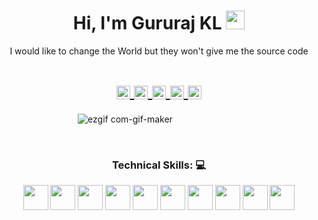 <h1 align="center">Hi, I'm Gururaj KL 
  <img src="https://raw.githubusercontent.com/iampavangandhi/iampavangandhi/master/gifs/Hi.gif" 
       width="30px">
  </h2></h1>



<p align="center">I would like to change the World but they won't give me the source code
  

<h1 align="center">
<a href="https://www.instagram.com/gururajstagram/">
  <img align="center" 
       alt="Lunox's Instagram" 
       width="22px" 
       src="https://image.flaticon.com/icons/png/512/1409/1409946.png" />
  </a>
  
<a href="https://www.linkedin.com/in/gururaj-kl-33363b188/">
  <img align="center" 
       alt="Linkdein" 
       width="22px" 
       src="https://image.flaticon.com/icons/png/512/145/145807.png" />
  </a>

<a href="https://stackoverflow.com/users/16006347/gururaj-kl">
  <img align="center" 
       alt="Stack Overflow" 
       width="22px" 
       src="https://cdn-icons-png.flaticon.com/512/2111/2111628.png" />
  </a>
  
<a href="mailto:gururajragavendra7@gmail.com">
  <img align="center" 
       alt="Gmail" 
       width="22px" 
       src="https://image.flaticon.com/icons/png/512/300/300228.png" />
  </a>
  
  <a href="https://www.facebook.com/gururaj.ragavendra/">
  <img align="center" 
       alt="facebook" 
       width="22px" 
       src="https://image.flaticon.com/icons/png/512/145/145802.png" />
  </a>
</h1>





&nbsp;&nbsp;&nbsp;&nbsp;&nbsp;&nbsp;&nbsp;&nbsp;&nbsp;&nbsp;&nbsp;&nbsp;&nbsp;&nbsp;&nbsp;&nbsp;&nbsp;&nbsp;&nbsp;&nbsp;&nbsp;&nbsp;&nbsp;&nbsp;&nbsp;&nbsp;&nbsp;&nbsp;&nbsp;&nbsp;
![ezgif com-gif-maker](https://user-images.githubusercontent.com/55005374/95673501-37764680-0b66-11eb-8ee1-d4f4a2b285d9.gif)

&nbsp;


<p><H3 align="center"><strong> Technical Skills: 💻 </strong></p>
  
  <img height="40" src="https://user-images.githubusercontent.com/54950082/160266593-8113a8fe-b378-45f9-bb5e-9de35f6a3c4a.png">
  <img height="40" src="https://user-images.githubusercontent.com/54950082/160266661-abaa1c23-8039-4af9-abd0-40b6376c44e8.png">
  <img height="40" src="https://user-images.githubusercontent.com/54950082/160266688-51503614-acde-46cd-a92e-ba3f68918f53.png">
  <img height="40" src="https://user-images.githubusercontent.com/54950082/160266711-4e1befad-c704-4f50-a6c5-0ac9e972c6fe.png">
  <img height="40" src="https://user-images.githubusercontent.com/54950082/160266910-9432372c-fa93-46ac-ae1e-7cfd713ff05e.png">
  <img height="40" src="https://user-images.githubusercontent.com/54950082/160266937-c0faf397-f7f9-4a99-a4cb-9f5c27727120.png">
  <img height="40" src="https://user-images.githubusercontent.com/54950082/160266783-03dd4395-d374-497b-8218-493fa2a4710b.png">
  <img height="40" src="https://user-images.githubusercontent.com/54950082/160266746-b8904bc7-a315-44d2-a530-f20371ad4623.png">
  <img height="40" src="https://user-images.githubusercontent.com/54950082/160266822-8a02c787-6448-4798-ad32-cda9c0fe8c52.png">
  <img height="40" src="https://user-images.githubusercontent.com/54950082/160266864-03955f00-8c38-4ba7-b44e-51644cabc8a9.png">




  </p>
  
&nbsp;  


&nbsp;

